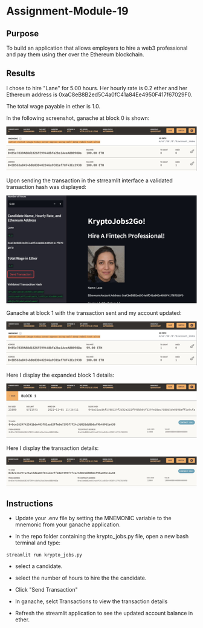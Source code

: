 # Assignment-Module-19

## Purpose

To build an application that allows employers to hire a web3 professional and pay them using ther over the Ethereum blockchain.

## Results

I chose to hire "Lane" for 5.00 hours. Her hourly rate is 0.2 ether and her Ethereum address is 0xaC8eB8B2ed5C4a0fC41a84Ee4950F417f67029F0.

The total wage payable in ether is 1.0.

In the following screenshot, ganache at block 0 is shown:

![](Images\ganache_block_0.JPG)

Upon sending the transaction in the strreamlit interface a validated transaction hash was displayed:

![](Images\streamlit_validated_transaction_hash.JPG)

Ganache at block 1 with the transaction sent and my account updated:

![](Images\ganache_block_1.JPG)

Here I display the expanded block 1 details:

![](Images\ganache_block_1_details.JPG)

Here I display the transaction details:

![](Images\ganache_transaction_details.JPG)

## Instructions

- Update your .env file by setting the MNEMONIC variable to the mnemonic from your ganache application.

- In the repo folder containing the krypto_jobs.py file, open a new bash terminal and type:

`streamlit run krypto_jobs.py`

- select a candidate.

- select the number of hours to hire the the candidate.

- Click "Send Transaction"

- In ganache, selct Transactions to view the transaction details

- Refresh the streamlit application to see the updated account balance in ether.
